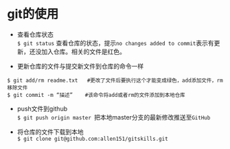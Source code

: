 # git的使用  

- 查看仓库状态  
`$ git status` 查看仓库的状态，提示`no changes added to commit`表示有更新，还没加入仓库。相关的文件是红色。  

- 更新仓库的文件与提交新文件到仓库的命令一样  
```
$ git add/rm readme.txt   #更改了文件后要执行这个才能变成绿色，add添加文件，rm移除文件
$ git commit -m “描述”    #该命令将add或者rm的文件添加到本地仓库
```

- push文件到github  
`$ git push origin master `把本地master分支的最新修改推送至`GitHub`

- 将仓库的文件下载到本地  
`$ git clone git@github.com:allen151/gitskills.git`